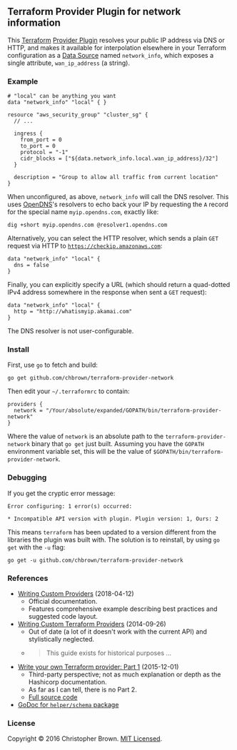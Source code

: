 ## Terraform Provider Plugin for network information

This [Terraform](https://www.terraform.io/) [Provider Plugin](https://www.terraform.io/docs/extend/plugin-types.html#providers) resolves your public IP address via DNS or HTTP,
and makes it available for interpolation elsewhere in your Terraform configuration as a [Data Source](https://www.terraform.io/docs/configuration/data-sources.html) named `network_info`,
which exposes a single attribute, `wan_ip_address` (a string).


### Example

```HCL
# "local" can be anything you want
data "network_info" "local" { }

resource "aws_security_group" "cluster_sg" {
  // ...

  ingress {
    from_port = 0
    to_port = 0
    protocol = "-1"
    cidr_blocks = ["${data.network_info.local.wan_ip_address}/32"]
  }

  description = "Group to allow all traffic from current location"
}
```

When unconfigured, as above, `network_info` will call the DNS resolver.
This uses [OpenDNS](https://www.opendns.com/)'s resolvers to echo back your IP by requesting the `A` record for the special name `myip.opendns.com`, exactly like:

    dig +short myip.opendns.com @resolver1.opendns.com

Alternatively, you can select the HTTP resolver, which sends a plain `GET` request via HTTP to [`https://checkip.amazonaws.com`](https://docs.aws.amazon.com/AWSEC2/latest/UserGuide/authorizing-access-to-an-instance.html#authorizing-access-prereqs):

```HCL
data "network_info" "local" {
  dns = false
}
```

Finally, you can explicitly specify a URL (which should return a quad-dotted IPv4 address somewhere in the response when sent a `GET` request):

```HCL
data "network_info" "local" {
  http = "http://whatismyip.akamai.com"
}
```

The DNS resolver is not user-configurable.


### Install

First, use `go` to fetch and build:

    go get github.com/chbrown/terraform-provider-network

Then edit your `~/.terraformrc` to contain:

    providers {
      network = "/Your/absolute/expanded/GOPATH/bin/terraform-provider-network"
    }

Where the value of `network` is an absolute path to the `terraform-provider-network` binary that `go get` just built.
Assuming you have the `GOPATH` environment variable set, this will be the value of `$GOPATH/bin/terraform-provider-network`.


### Debugging

If you get the cryptic error message:

    Error configuring: 1 error(s) occurred:

    * Incompatible API version with plugin. Plugin version: 1, Ours: 2

This means `terraform` has been updated to a version different from the libraries the plugin was built with.
The solution is to reinstall, by using `go get` with the `-u` flag:

    go get -u github.com/chbrown/terraform-provider-network


### References

- [Writing Custom Providers](https://www.terraform.io/docs/extend/writing-custom-providers.html) (2018-04-12)
  * Official documentation.
  * Features comprehensive example describing best practices and suggested code layout.
- [Writing Custom Terraform Providers](https://www.hashicorp.com/blog/writing-custom-terraform-providers) (2014-09-26)
  * Out of date (a lot of it doesn't work with the current API) and stylistically neglected.
  * > This guide exists for historical purposes ...
- [Write your own Terraform provider: Part 1](http://container-solutions.com/write-terraform-provider-part-1/) (2015-12-01)
  * Third-party perspective; not as much explanation or depth as the Hashicorp documentation.
  * As far as I can tell, there is no Part 2.
  * [Full source code](https://github.com/ContainerSolutions/terraform-provider-template)
- [GoDoc for `helper/schema` package](https://godoc.org/github.com/hashicorp/terraform/helper/schema)


### License

Copyright © 2016 Christopher Brown. [MIT Licensed](https://chbrown.github.io/licenses/MIT/#2016).
